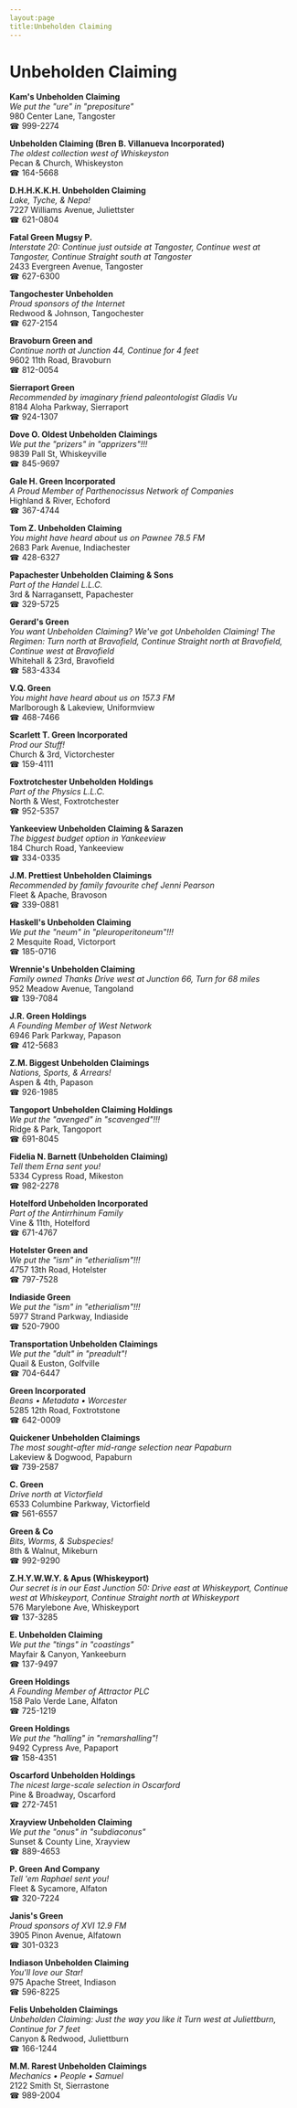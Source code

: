 ```yaml
---
layout:page
title:Unbeholden Claiming
---
```

# Unbeholden Claiming

**Kam's Unbeholden Claiming**  
_We put the "ure" in "prepositure"_  
980 Center Lane, Tangoster  
☎ 999-2274



**Unbeholden Claiming (Bren B. Villanueva Incorporated)**  
_The oldest collection west of Whiskeyston_  
Pecan & Church, Whiskeyston  
☎ 164-5668



**D.H.H.K.K.H. Unbeholden Claiming**  
_Lake, Tyche, & Nepa!_  
7227 Williams Avenue, Juliettster  
☎ 621-0804



**Fatal Green Mugsy P.**  
_Interstate 20: Continue just outside at Tangoster, Continue west at Tangoster, Continue Straight south at Tangoster_  
2433 Evergreen Avenue, Tangoster  
☎ 627-6300



**Tangochester Unbeholden**  
_Proud sponsors of the Internet_  
Redwood & Johnson, Tangochester  
☎ 627-2154



**Bravoburn Green and**  
_Continue north at Junction 44, Continue for 4 feet_  
9602 11th Road, Bravoburn  
☎ 812-0054



**Sierraport Green**  
_Recommended by imaginary friend paleontologist Gladis Vu_  
8184 Aloha Parkway, Sierraport  
☎ 924-1307



**Dove O. Oldest Unbeholden Claimings**  
_We put the "prizers" in "apprizers"!!!_  
9839 Pall St, Whiskeyville  
☎ 845-9697



**Gale H. Green Incorporated**  
_A Proud Member of Parthenocissus Network of Companies_  
Highland & River, Echoford  
☎ 367-4744



**Tom Z. Unbeholden Claiming**  
_You might have heard about us on Pawnee 78.5 FM_  
2683 Park Avenue, Indiachester  
☎ 428-6327



**Papachester Unbeholden Claiming & Sons**  
_Part of the Handel L.L.C._  
3rd & Narragansett, Papachester  
☎ 329-5725



**Gerard's Green**  
_You want Unbeholden Claiming? We've got Unbeholden Claiming! 
The Regimen: Turn north at Bravofield, Continue Straight north at Bravofield, Continue west at Bravofield_  
Whitehall & 23rd, Bravofield  
☎ 583-4334



**V.Q. Green**  
_You might have heard about us on 157.3 FM_  
Marlborough & Lakeview, Uniformview  
☎ 468-7466



**Scarlett T. Green Incorporated**  
_Prod our Stuff!_  
Church & 3rd, Victorchester  
☎ 159-4111



**Foxtrotchester Unbeholden Holdings**  
_Part of the Physics L.L.C._  
North & West, Foxtrotchester  
☎ 952-5357



**Yankeeview Unbeholden Claiming & Sarazen**  
_The biggest budget option in Yankeeview_  
184 Church Road, Yankeeview  
☎ 334-0335



**J.M. Prettiest Unbeholden Claimings**  
_Recommended by family favourite chef Jenni Pearson_  
Fleet & Apache, Bravoson  
☎ 339-0881



**Haskell's Unbeholden Claiming**  
_We put the "neum" in "pleuroperitoneum"!!!_  
2 Mesquite Road, Victorport  
☎ 185-0716



**Wrennie's Unbeholden Claiming**  
_Family owned Thanks 
Drive west at Junction 66, Turn for 68 miles_  
952 Meadow Avenue, Tangoland  
☎ 139-7084



**J.R. Green Holdings**  
_A Founding Member of West Network_  
6946 Park Parkway, Papason  
☎ 412-5683



**Z.M. Biggest Unbeholden Claimings**  
_Nations, Sports, & Arrears!_  
Aspen & 4th, Papason  
☎ 926-1985



**Tangoport Unbeholden Claiming Holdings**  
_We put the "avenged" in "scavenged"!!!_  
Ridge & Park, Tangoport  
☎ 691-8045



**Fidelia N. Barnett (Unbeholden Claiming)**  
_Tell them Erna sent you!_  
5334 Cypress Road, Mikeston  
☎ 982-2278



**Hotelford Unbeholden Incorporated**  
_Part of the Antirrhinum Family_  
Vine & 11th, Hotelford  
☎ 671-4767



**Hotelster Green and**  
_We put the "ism" in "etherialism"!!!_  
4757 13th Road, Hotelster  
☎ 797-7528



**Indiaside Green**  
_We put the "ism" in "etherialism"!!!_  
5977 Strand Parkway, Indiaside  
☎ 520-7900



**Transportation Unbeholden Claimings**  
_We put the "dult" in "preadult"!_  
Quail & Euston, Golfville  
☎ 704-6447



**Green Incorporated**  
_Beans • Metadata • Worcester_  
5285 12th Road, Foxtrotstone  
☎ 642-0009



**Quickener Unbeholden Claimings**  
_The most sought-after mid-range selection near Papaburn_  
Lakeview & Dogwood, Papaburn  
☎ 739-2587



**C. Green**  
_Drive north at Victorfield_  
6533 Columbine Parkway, Victorfield  
☎ 561-6557



**Green & Co**  
_Bits, Worms, & Subspecies!_  
8th & Walnut, Mikeburn  
☎ 992-9290



**Z.H.Y.W.W.Y. & Apus (Whiskeyport)**  
_Our secret is in our East 
Junction 50: Drive east at Whiskeyport, Continue west at Whiskeyport, Continue Straight north at Whiskeyport_  
576 Marylebone Ave, Whiskeyport  
☎ 137-3285



**E. Unbeholden Claiming**  
_We put the "tings" in "coastings"_  
Mayfair & Canyon, Yankeeburn  
☎ 137-9497



**Green Holdings**  
_A Founding Member of Attractor PLC_  
158 Palo Verde Lane, Alfaton  
☎ 725-1219



**Green Holdings**  
_We put the "halling" in "remarshalling"!_  
9492 Cypress Ave, Papaport  
☎ 158-4351



**Oscarford Unbeholden Holdings**  
_The nicest large-scale selection in Oscarford_  
Pine & Broadway, Oscarford  
☎ 272-7451



**Xrayview Unbeholden Claiming**  
_We put the "onus" in "subdiaconus"_  
Sunset & County Line, Xrayview  
☎ 889-4653



**P. Green And Company**  
_Tell 'em Raphael sent you!_  
Fleet & Sycamore, Alfaton  
☎ 320-7224



**Janis's Green**  
_Proud sponsors of XVI 12.9 FM_  
3905 Pinon Avenue, Alfatown  
☎ 301-0323



**Indiason Unbeholden Claiming**  
_You'll love our Star!_  
975 Apache Street, Indiason  
☎ 596-8225



**Felis Unbeholden Claimings**  
_Unbeholden Claiming: Just the way you like it 
Turn west at Juliettburn, Continue for 7 feet_  
Canyon & Redwood, Juliettburn  
☎ 166-1244



**M.M. Rarest Unbeholden Claimings**  
_Mechanics • People • Samuel_  
2122 Smith St, Sierrastone  
☎ 989-2004



